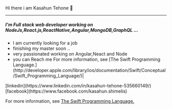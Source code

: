 Hi there i am Kasahun Tehone 🤜

 - - - -

<h5>I'm Full stack web developer working on NodeJs,React.js,ReactNative,Angular,MongoDB,GraphQL ...</h5>
<ul>
 <li>I am currently looking for a job
 </li> <li>finishing my master soon ..
 </li> <li>very passionated working on Angular,Neact and Node
 </li> <li>you can Reach me  For more information, see [The Swift Programming Language.](http://developer.apple.com/library/ios/documentation/Swift/Conceptual/Swift_Programming_Language/)|
 </li> 
</ul>
[linkedin](https://www.linkedin.com/in/kasahun-tehone-535660149/)
[facebook](https://www.facebook.com/kasahun.shimelis) 
 




  For more information, see [The Swift Programming Language.](http://developer.apple.com/library/ios/documentation/Swift/Conceptual/Swift_Programming_Language/)
 
